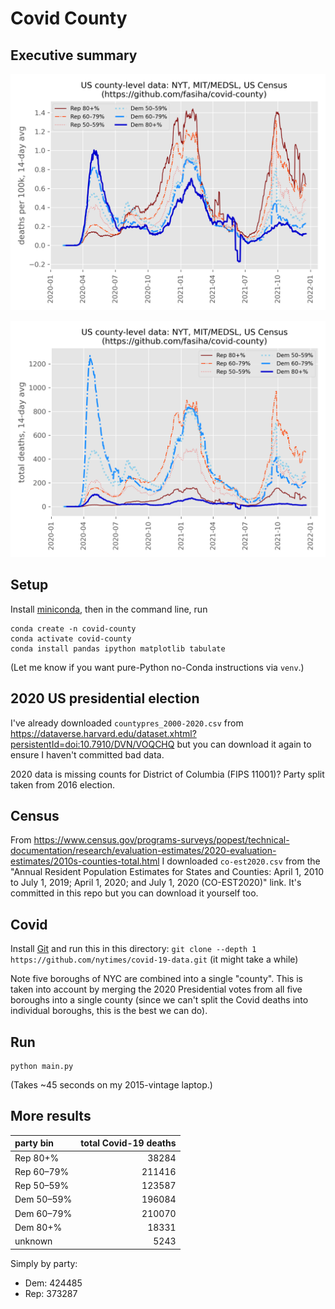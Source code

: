 # Covid County
## Executive summary
![Deaths per-100k](./per_capita_deaths.png)

![Total deaths](./total_deaths.png)
## Setup
Install [miniconda](https://docs.conda.io/en/latest/miniconda.html), then in the command line, run
```console
conda create -n covid-county
conda activate covid-county
conda install pandas ipython matplotlib tabulate
```
(Let me know if you want pure-Python no-Conda instructions via `venv`.)

## 2020 US presidential election
I've already downloaded `countypres_2000-2020.csv` from https://dataverse.harvard.edu/dataset.xhtml?persistentId=doi:10.7910/DVN/VOQCHQ but you can download it again to ensure I haven't committed bad data.

2020 data is missing counts for District of Columbia (FIPS 11001)? Party split taken from 2016 election.

## Census
From https://www.census.gov/programs-surveys/popest/technical-documentation/research/evaluation-estimates/2020-evaluation-estimates/2010s-counties-total.html I downloaded `co-est2020.csv` from the "Annual Resident Population Estimates for States and Counties: April 1, 2010 to July 1, 2019; April 1, 2020; and July 1, 2020 (CO-EST2020)" link. It's committed in this repo but you can download it yourself too.

## Covid
Install [Git](https://git-scm.com) and run this in this directory: `git clone --depth 1 https://github.com/nytimes/covid-19-data.git` (it might take a while)

Note five boroughs of NYC are combined into a single "county". This is taken into account by merging the 2020 Presidential votes from all five boroughs into a single county (since we can't split the Covid deaths into individual boroughs, this is the best we can do).

## Run
```
python main.py
```
(Takes ~45 seconds on my 2015-vintage laptop.)

## More results
| party bin | total Covid-19 deaths |
|:-----------|---------:|
| Rep 80+%   |    38284 |
| Rep 60–79% |   211416 |
| Rep 50–59% |   123587 |
| Dem 50–59% |   196084 |
| Dem 60–79% |   210070 |
| Dem 80+%   |    18331 |
| unknown    |     5243 |

Simply by party:
- Dem: 424485
- Rep: 373287
